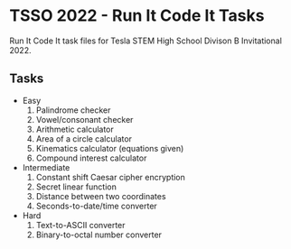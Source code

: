 # TSSO 2022 - Run It Code It Tasks

Run It Code It task files for Tesla STEM High School Divison B Invitational 2022.

## Tasks

- Easy
    1. Palindrome checker
    2. Vowel/consonant checker
    3. Arithmetic calculator
    4. Area of a circle calculator
    5. Kinematics calculator (equations given)
    6. Compound interest calculator
- Intermediate
    1. Constant shift Caesar cipher encryption
    2. Secret linear function
    3. Distance between two coordinates
    4. Seconds-to-date/time converter
- Hard
    1. Text-to-ASCII converter
    2. Binary-to-octal number converter